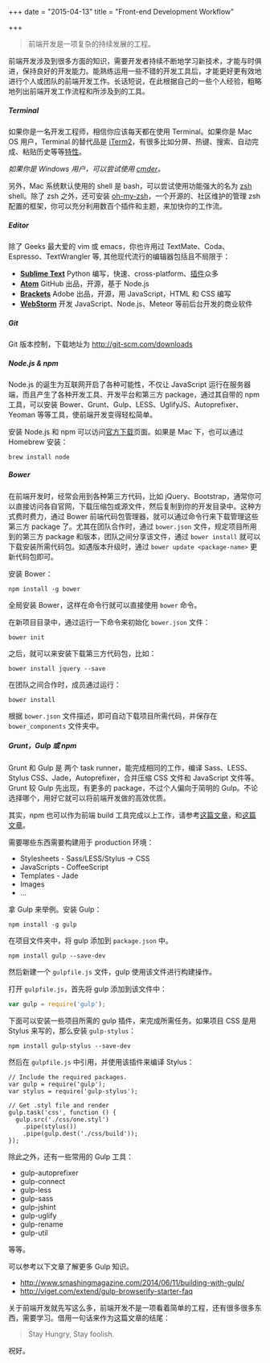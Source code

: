 +++
date = "2015-04-13"
title = "Front-end Development Workflow"

+++

> 前端开发是一项复杂的持续发展的工程。

前端开发涉及到很多方面的知识，需要开发者持续不断地学习新技术，才能与时俱进，保持良好的开发能力。能熟练运用一些不错的开发工具后，才能更好更有效地进行个人或团队的前端开发工作。长话短说，在此根据自己的一些个人经验，粗略地列出前端开发工作流程和所涉及到的工具。

##### Terminal

如果你是一名开发工程师，相信你应该每天都在使用 Terminal。如果你是 Mac OS 用户，Terminal 的替代品是 [iTerm2](http://iterm2.com/)，有很多比如分屏、热键、搜索、自动完成、粘贴历史等等[特性](http://iterm2.com/features.html)。

*如果你是 Windows 用户，可以尝试使用 [cmder](http://bliker.github.io/cmder/)。*

另外，Mac 系统默认使用的 shell 是 bash，可以尝试使用功能强大的名为 [zsh](www.zsh.org) shell。除了 zsh 之外，还可安装 [oh-my-zsh](https://github.com/robbyrussell/oh-my-zsh)，一个开源的、社区维护的管理 zsh 配置的框架，你可以充分利用数百个插件和主题，来加快你的工作流。

##### Editor

除了 Geeks 最大爱的 vim 或 emacs，你也许用过 TextMate、Coda、Espresso、TextWrangler 等, 其他现代流行的编辑器包括且不局限于：

- **[Sublime Text](http://www.sublimetext.com/)** Python 编写，快速、cross-platform、[插件](https://packagecontrol.io/)众多
- **[Atom](https://atom.io/)** GitHub 出品，开源，基于 Node.js
- **[Brackets](http://brackets.io/)** Adobe 出品，开源，用 JavaScript，HTML 和 CSS 编写
- **[WebStorm](https://www.jetbrains.com/webstorm/)** 开发 JavaScript、Node.js、Meteor 等前后台开发的商业软件

##### Git

Git 版本控制，下载地址为 http://git-scm.com/downloads

##### Node.js & npm

Node.js 的诞生为互联网开启了各种可能性，不仅让 JavaScript 运行在服务器端，而且产生了各种开发工具、开发平台和第三方 package，通过其自带的 npm 工具，可以安装 Bower、Grunt、Gulp、LESS、UglifyJS、Autoprefixer、Yeoman 等等工具，使前端开发变得轻松简单。

安装 Node.js 和 npm 可以访问[官方下载](https://nodejs.org/download/)页面。如果是 Mac 下，也可以通过 Homebrew 安装：

```
brew install node
```

##### Bower

在前端开发时，经常会用到各种第三方代码，比如 jQuery、Bootstrap，通常你可以直接访问各自官网，下载压缩包或源文件，然后复制到你的开发目录中。这种方式费时费力，通过 Bower 前端代码包管理器，就可以通过命令行来下载管理这些第三方 package 了。尤其在团队合作时，通过 `bower.json` 文件，规定项目所用到的第三方 package 和版本，团队之间分享该文件，通过 `bower install` 就可以下载安装所需代码包。如遇版本升级时，通过 `bower update <package-name>` 更新代码包即可。

安装 Bower：

```
npm install -g bower
```

全局安装 Bower，这样在命令行就可以直接使用 `bower` 命令。

在新项目目录中，通过运行一下命令来初始化 `bower.json` 文件：

```
bower init
```

之后，就可以来安装下载第三方代码包，比如：

```
bower install jquery --save
```

在团队之间合作时，成员通过运行：

```
bower install
```

根据 `bower.json` 文件描述，即可自动下载项目所需代码，并保存在 `bower_components` 文件夹中。

##### Grunt，Gulp 或 npm

Grunt 和 Gulp 是 两个 task runner，能完成相同的工作，编译 Sass、LESS、Stylus CSS、Jade，Autoprefixer，合并压缩 CSS 文件和 JavaScript 文件等。Grunt 较 Gulp 先出现，有更多的 package，不过个人偏向于简明的 Gulp。不论选择哪个，用好它就可以将前端开发做的高效优质。

其实，npm 也可以作为前端 build 工具完成以上工作，请参考[这篇文章](http://jsforallof.us/2015/02/12/utilising-node-and-npm-for-front-end-development-workflow/)，和[这篇文章](http://blog.keithcirkel.co.uk/how-to-use-npm-as-a-build-tool/)。

需要哪些东西需要构建用于 production 环境：

- Stylesheets - Sass/LESS/Stylus -> CSS
- JavaScripts - CoffeeScript
- Templates - Jade
- Images
- ...

拿 Gulp 来举例。安装 Gulp：

```
npm install -g gulp
```

在项目文件夹中，将 gulp 添加到 `package.json` 中。

```
npm install gulp --save-dev
```

然后新建一个 `gulpfile.js` 文件，gulp 使用该文件进行构建操作。

打开 `gulpfile.js`，首先将 gulp 添加到该文件中：

```javascript
var gulp = require('gulp');
```

下面可以安装一些项目所需的 gulp 插件，来完成所需任务。如果项目 CSS 是用 Stylus 来写的，那么安装 `gulp-stylus`：

```
npm install gulp-stylus --save-dev
```

然后在 `gulpfile.js` 中引用，并使用该插件来编译 Stylus：

```
// Include the required packages.
var gulp = require('gulp');
var stylus = require('gulp-stylus');

// Get .styl file and render
gulp.task('css', function () {
  gulp.src('./css/one.styl')
    .pipe(stylus())
    .pipe(gulp.dest('./css/build'));
});
```

除此之外，还有一些常用的 Gulp 工具：

- gulp-autoprefixer
- gulp-connect
- gulp-less
- gulp-sass
- gulp-jshint
- gulp-uglify
- gulp-rename
- gulp-util

等等。

可以参考以下文章了解更多 Gulp 知识。

- http://www.smashingmagazine.com/2014/06/11/building-with-gulp/
- http://viget.com/extend/gulp-browserify-starter-faq

关于前端开发就先写这么多，前端开发不是一项看着简单的工程，还有很多很多东西，需要学习。借用一句话来作为这篇文章的结尾：

> Stay Hungry, Stay foolish.

祝好。
